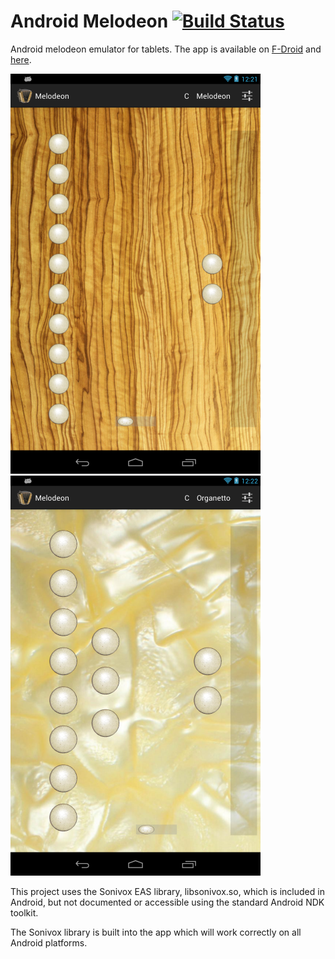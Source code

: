 # Android Melodeon [![Build Status](https://travis-ci.org/billthefarmer/melodeon.svg?branch=master)](https://travis-ci.org/billthefarmer/melodeon)

Android melodeon emulator for tablets. The app is available on [F-Droid](https://f-droid.org/repository/browse/?fdid=org.billthefarmer.melodeon)
and [here](https://github.com/billthefarmer/melodeon/releases).

![](https://github.com/billthefarmer/billthefarmer.github.io/raw/master/images/Melodeon.png)
&nbsp;
![](https://github.com/billthefarmer/billthefarmer.github.io/raw/master/images/Melodeon-organetto.png)

This project uses the Sonivox EAS library, libsonivox.so, which is
included in Android, but not documented or accessible using the
standard Android NDK toolkit.

The Sonivox library is built into the app which will work correctly on
all Android platforms.
